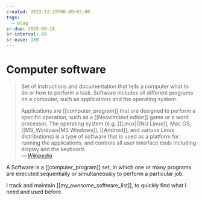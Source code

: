 ```yaml
---
created: 2022-12-29T00:00+03:00
tags:
  - blog
sr-due: 2025-09-16
sr-interval: 68
sr-ease: 189
---
```


# Computer software

> Set of instructions and documentation that tells a computer what to do or how to perform a task. Software includes all different programs on a computer, such as applications and the operating system.
>
> Applications are [[computer_program]] that are designed to perform a specific operation, such as a [[Neovim|text editor]] game or a word processor. The operating system (e.g. [[Linux|GNU Linux]], Mac OS, [[MS_Windows|MS Windows]], [[Android]], and various Linux distributions) is a type of software that is used as a platform for running the applications, and controls all user interface tools including display and the keyboard.\
> — <cite>[Wikipedia](https://en.wikipedia.org/wiki/Computer_program)</cite>

A Software is a [[computer_program]] set, in which one or many programs are executed sequentially or simultaneously to perform a particular job.

I track and maintain [[my_awesome_software_list]], to quickly find what I need and used before.
